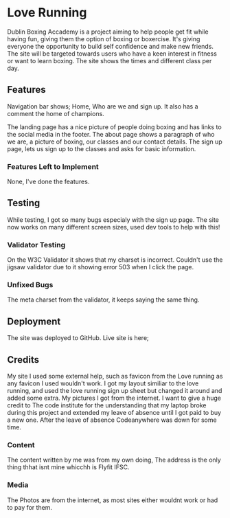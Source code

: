 # Love Running

Dublin Boxing Accademy is a project aiming to help people get fit while having fun, giving them the option of boxing or boxercise. It's giving everyone the opportunity to build self confidence and make new friends. The site will be targeted towards users who have a keen interest in fitness or want to learn boxing. The site shows the times and different class per day. 

## Features 

Navigation bar shows; Home, Who are we and sign up. It also has a comment the home of champions.

The landing page has a nice picture of people doing boxing and has links to the social media in the footer.
The about page shows a paragraph of who we are, a picture of boxing, our classes and our contact details.
The sign up page, lets us sign up to the classes and asks for basic information.

### Features Left to Implement
None, I've done the features.

## Testing 

While testing, I got so many bugs especialy with the sign up page. The site now works on many different screen sizes, used dev tools to help with this!




### Validator Testing 

On the W3C Validator it shows that my charset is incorrect.
Couldn't use the jigsaw validator due to it showing error 503 when I click the page.


### Unfixed Bugs

The meta charset from the validator, it keeps saying the same thing.

## Deployment

The site was deployed to GitHub.
Live site is here; 


## Credits 

My site I used some external help, such as favicon from the Love running as any favicon I used wouldn't work.
I got my layout similiar to the love running, and used the love running sign up sheet but changed it around and added some extra. My pictures I got from the internet. I want to give a huge credit to The code institute for the understanding that my laptop broke during this project and extended my leave of absence until I got paid to buy a new one. After the leave of absence Codeanywhere was down for some time.


### Content 

The content written by me was from my own doing, The address is the only thing thhat isnt mine whicchh is Flyfit IFSC.

### Media

The Photos are from the internet, as most sites either wouldnt work or had to pay for them.

